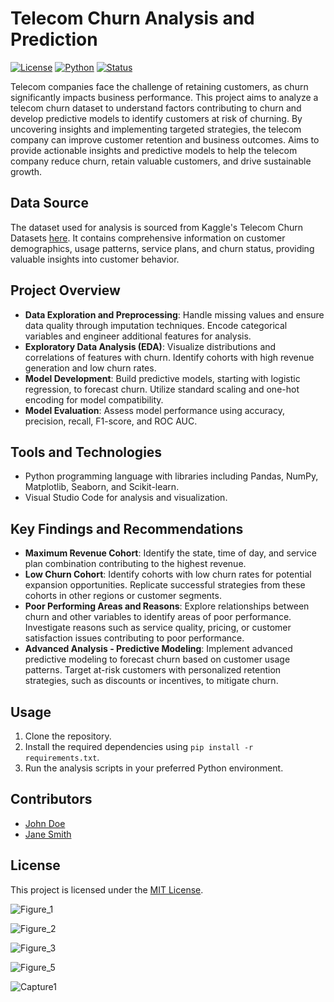 # Telecom Churn Analysis and Prediction

[![License](https://img.shields.io/badge/License-MIT-blue.svg)](https://opensource.org/licenses/MIT)
[![Python](https://img.shields.io/badge/Python-3.7%20%7C%203.8-blue.svg)](https://www.python.org/)
[![Status](https://img.shields.io/badge/Status-Completed-brightgreen.svg)]()

Telecom companies face the challenge of retaining customers, as churn significantly impacts business performance. This project aims to analyze a telecom churn dataset to understand factors contributing to churn and develop predictive models to identify customers at risk of churning. By uncovering insights and implementing targeted strategies, the telecom company can improve customer retention and business outcomes. Aims to provide actionable insights and predictive models to help the telecom company reduce churn, retain valuable customers, and drive sustainable growth.

## Data Source
The dataset used for analysis is sourced from Kaggle's Telecom Churn Datasets [here](https://www.kaggle.com/datasets/mnassrib/telecom-churn-datasets/code). It contains comprehensive information on customer demographics, usage patterns, service plans, and churn status, providing valuable insights into customer behavior.

## Project Overview
- **Data Exploration and Preprocessing**: Handle missing values and ensure data quality through imputation techniques. Encode categorical variables and engineer additional features for analysis.
- **Exploratory Data Analysis (EDA)**: Visualize distributions and correlations of features with churn. Identify cohorts with high revenue generation and low churn rates.
- **Model Development**: Build predictive models, starting with logistic regression, to forecast churn. Utilize standard scaling and one-hot encoding for model compatibility.
- **Model Evaluation**: Assess model performance using accuracy, precision, recall, F1-score, and ROC AUC.

## Tools and Technologies
- Python programming language with libraries including Pandas, NumPy, Matplotlib, Seaborn, and Scikit-learn.
- Visual Studio Code for analysis and visualization.

## Key Findings and Recommendations
- **Maximum Revenue Cohort**: Identify the state, time of day, and service plan combination contributing to the highest revenue.
- **Low Churn Cohort**: Identify cohorts with low churn rates for potential expansion opportunities. Replicate successful strategies from these cohorts in other regions or customer segments.
- **Poor Performing Areas and Reasons**: Explore relationships between churn and other variables to identify areas of poor performance. Investigate reasons such as service quality, pricing, or customer satisfaction issues contributing to poor performance.
- **Advanced Analysis - Predictive Modeling**: Implement advanced predictive modeling to forecast churn based on customer usage patterns. Target at-risk customers with personalized retention strategies, such as discounts or incentives, to mitigate churn.

## Usage
1. Clone the repository.
2. Install the required dependencies using `pip install -r requirements.txt`.
3. Run the analysis scripts in your preferred Python environment.

## Contributors
- [John Doe](https://github.com/johndoe)
- [Jane Smith](https://github.com/janesmith)

## License
This project is licensed under the [MIT License](LICENSE).

![Figure_1](https://github.com/Kanch-prog/Customer_Churn/assets/121807277/8fe2d585-7381-4912-beb7-e52160d10022)
  
![Figure_2](https://github.com/Kanch-prog/Customer_Churn/assets/121807277/84e2b12a-86df-4df2-abf1-9c1d73de298b)

![Figure_3](https://github.com/Kanch-prog/Customer_Churn/assets/121807277/080edcde-e7a7-46d9-8da5-e7122c219fc8)

![Figure_5](https://github.com/Kanch-prog/Customer_Churn/assets/121807277/a1d1b6a0-f63a-4b7c-8955-e6cacb3e8912)
  
![Capture1](https://github.com/Kanch-prog/Customer_Churn/assets/121807277/8a43753c-ec5d-4e37-bc75-58fdc583f5bc)
  

